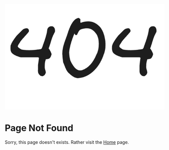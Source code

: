![404](_assets/img/404.png ':no-zoom')

# Page Not Found

Sorry, this page doesn't exists. Rather visit the [Home](/) page.